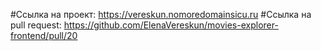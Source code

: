 #Ссылка на проект: https://vereskun.nomoredomainsicu.ru
#Ссылка на pull request: https://github.com/ElenaVereskun/movies-explorer-frontend/pull/20